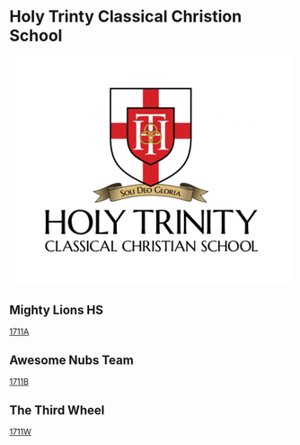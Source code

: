 # Holy Trinty Classical Christion School

![holytrinity](./images/HolyTrinty.jpg)

## Mighty Lions HS

[1711A](https://www.robotevents.com/teams/VRC/1711A)

## Awesome Nubs Team

[1711B](https://www.robotevents.com/teams/VRC/1711B)

## The Third Wheel

[1711W](https://www.robotevents.com/teams/VRC/1711W)
